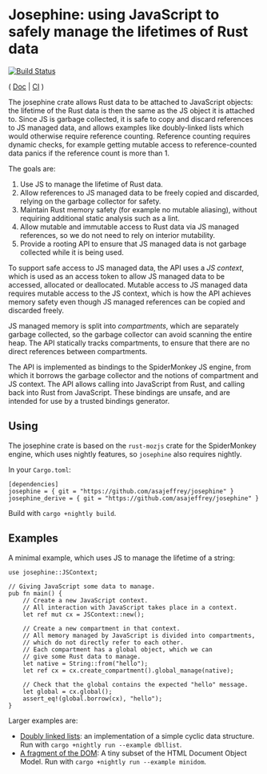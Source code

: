 # Josephine: using JavaScript to safely manage the lifetimes of Rust data

[![Build Status](https://travis-ci.org/asajeffrey/josephine.svg)](https://travis-ci.org/asajeffrey/josephine)

(
[Doc](https://asajeffrey.github.io/josephine) |
[CI](https://travis-ci.org/asajeffrey/josephine)
)

The josephine crate allows Rust data to be attached to JavaScript objects:
the lifetime of the Rust data is then the same as the JS object it is attached to.
Since JS is garbage collected, it is safe to copy and discard references to
JS managed data, and allows examples like doubly-linked lists which would
otherwise require reference counting. Reference counting requires dynamic checks,
for example getting mutable access to reference-counted data panics if the reference
count is more than 1.

The goals are:

1. Use JS to manage the lifetime of Rust data.
2. Allow references to JS managed data to be freely copied and discarded, relying on
   the garbage collector for safety.
3. Maintain Rust memory safety (for example no mutable aliasing),
   without requiring additional static analysis such as a lint.
4. Allow mutable and immutable access to Rust data via JS managed references, so
   we do not need to rely on interior mutability.
5. Provide a rooting API to ensure that JS managed data is not garbage collected
   while it is being used.

To support safe access to JS managed data, the API uses a *JS context*, which
is used as an access token to allow JS managed data to be accessed, allocated
or deallocated. Mutable access to JS managed data requires mutable access to the
JS context, which is how the API achieves memory safety even though JS managed
references can be copied and discarded freely.

JS managed memory is split into *compartments*, which are
separately garbage collected, so the garbage collector can avoid
scanning the entire heap. The API statically tracks compartments, to
ensure that there are no direct references between compartments.

The API is implemented as bindings to the SpiderMonkey JS engine,
from which it borrows the garbage collector and the notions of compartment
and JS context. The API allows calling into JavaScript
from Rust, and calling back into Rust from JavaScript. These bindings are unsafe,
and are intended for use by a trusted bindings generator.

## Using

The josephine crate is based on the `rust-mozjs` crate for the SpiderMonkey engine,
which uses nightly features, so `josephine` also requires nightly.

In your `Cargo.toml`:
```
[dependencies]
josephine = { git = "https://github.com/asajeffrey/josephine" }
josephine_derive = { git = "https://github.com/asajeffrey/josephine" }
```
Build with `cargo +nightly build`.

## Examples

A minimal example, which uses JS to manage the lifetime of a string:
```rust,skt-josephine
use josephine::JSContext;

// Giving JavaScript some data to manage.
pub fn main() {
    // Create a new JavaScript context.
    // All interaction with JavaScript takes place in a context.
    let ref mut cx = JSContext::new();

    // Create a new compartment in that context.
    // All memory managed by JavaScript is divided into compartments,
    // which do not directly refer to each other.
    // Each compartment has a global object, which we can
    // give some Rust data to manage.
    let native = String::from("hello");
    let ref cx = cx.create_compartment().global_manage(native);

    // Check that the global contains the expected "hello" message.
    let global = cx.global();
    assert_eq!(global.borrow(cx), "hello");
}
```

Larger examples are:

* [Doubly linked lists](examples/dbllist): an implementation of a simple cyclic data structure.
  Run with `cargo +nightly run --example dbllist`.
* [A fragment of the DOM](examples/minidom): A tiny subset of the HTML Document Object Model.
  Run with `cargo +nightly run --example minidom`.
